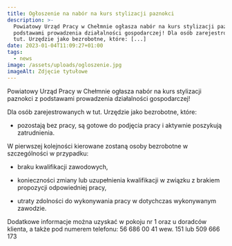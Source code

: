 ```yaml
---
title: Ogłoszenie na nabór na kurs stylizacji paznokci
description: >-
  Powiatowy Urząd Pracy w Chełmnie ogłasza nabór na kurs stylizacji paznokci z
  podstawami prowadzenia działalności gospodarczej! Dla osób zarejestrowanych w
  tut. Urzędzie jako bezrobotne, które: [...]
date: 2023-01-04T11:09:27+01:00
tags:
  - news
image: /assets/uploads/ogloszenie.jpg
imageAlt: Zdjęcie tytułowe
---
```





Powiatowy Urząd Pracy w Chełmnie ogłasza nabór na kurs stylizacji paznokci z podstawami prowadzenia działalności gospodarczej!



Dla osób zarejestrowanych w tut. Urzędzie jako bezrobotne, które:



* pozostają bez pracy, są gotowe do podjęcia pracy i aktywnie poszykują zatrudnienia.



W pierwszej kolejności kierowane zostaną osoby bezrobotne w szczególności w przypadku:



* braku kwalifikacji zawodowych,
* konieczności zmiany lub uzupełnienia kwalifikacji w związku z brakiem propozycji odpowiedniej pracy,


* utraty zdolności do wykonywania pracy w dotychczas wykonywanym zawodzie.



Dodatkowe informacje można uzyskać w pokoju nr 1 oraz u doradców klienta, a także pod numerem telefonu: 56 686 00 41 wew. 151 lub 509 666 173
